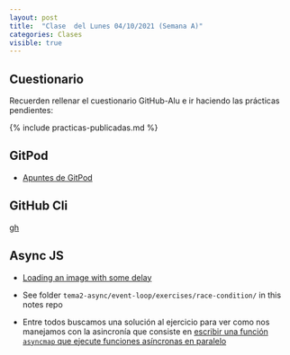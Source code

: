 ```yaml
---
layout: post
title:  "Clase  del Lunes 04/10/2021 (Semana A)"
categories: Clases
visible: true
---
```



## Cuestionario

Recuerden rellenar el cuestionario GitHub-Alu e ir haciendo las prácticas pendientes:

{% include practicas-publicadas.md %}

## GitPod

* [Apuntes de GitPod]({{site.baseurl}}/tema1-introduccion/gitpod)

## GitHub Cli

[gh]({{site.baseurl}}/tema1-introduccion/gh)

## Async JS

* [Loading an image with some delay]({{site.baseurl}}/tema2-async/event-loop/exercises/race-condition/instructions.html#loading-an-image-with-some-delay)
* See folder `tema2-async/event-loop/exercises/race-condition/` in this notes repo

* Entre todos buscamos una solución al ejercicio para ver como nos manejamos con la asincronía que consiste en [escribir una función `asyncmap` que ejecute funciones asíncronas en paralelo]({{site.baseurl}}/practicas/07p7-t2-asyncmap.html)

